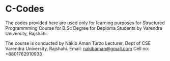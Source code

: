 # C-Codes

The codes provided here are used only for learning purposes for Structured Programmming Course for B.Sc Degree for Deploma Students by 
Varendra University, Rajshahi.

The course is conducted by
Nakib Aman Turzo
Lecturer, Dept of CSE
Varendra University, Rajshahi.
Email: nakibaman@gmail.com
Cell no: +8801762910933
